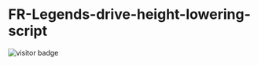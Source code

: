 # FR-Legends-drive-height-lowering-script

![visitor badge](https://visitor-badge.glitch.me/badge?page_id=Aydeniztr.FR-Legends-drive-height-lowering-script)
